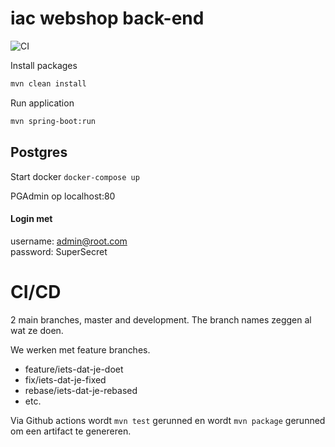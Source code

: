 # iac webshop back-end

![CI](https://github.com/noudadrichem/iac-webshop-backend/workflows/CI/badge.svg)

Install packages
```bash
mvn clean install
```

Run application
```bash
mvn spring-boot:run
```

## Postgres
Start docker
```docker-compose up```

PGAdmin op localhost:80
<br/>
#### Login met
username: admin@root.com <br/>
password: SuperSecret

# CI/CD
2 main branches, master and development.
The branch names zeggen al wat ze doen.

We werken met feature branches.

- feature/iets-dat-je-doet
- fix/iets-dat-je-fixed
- rebase/iets-dat-je-rebased
- etc.

Via Github actions wordt `mvn test` gerunned en wordt `mvn package` gerunned om een artifact te genereren.
